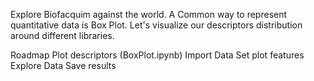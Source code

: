 Explore Biofacquim against the world.
A Common way to represent quantitative data is Box Plot. 
Let's visualize our descriptors distribution around different libraries.

Roadmap
	Plot descriptors (BoxPlot.ipynb)
        Import Data
        Set plot features
        Explore Data
        Save results
        
